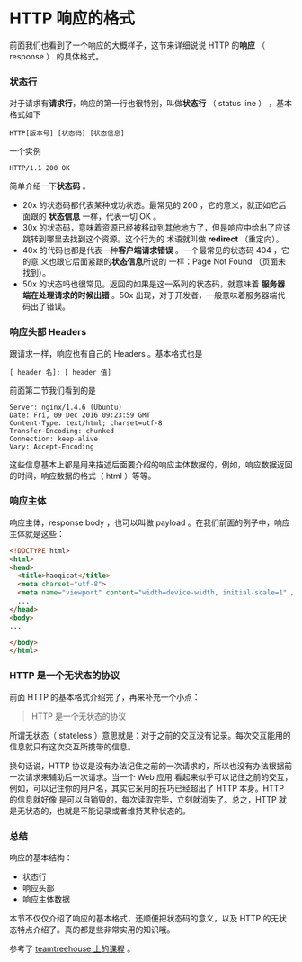 # HTTP 响应的格式

前面我们也看到了一个响应的大概样子，这节来详细说说 HTTP 的**响应** （ response ） 的具体格式。


### 状态行

对于请求有**请求行**，响应的第一行也很特别，叫做**状态行** （ status line ） ，基本格式如下

```
HTTP[版本号] [状态码] [状态信息]
```

一个实例

```
HTTP/1.1 200 OK
```

简单介绍一下**状态码** 。

- 20x 的状态码都代表某种成功状态。最常见的 200 ，它的意义，就正如它后面跟的
  **状态信息** 一样，代表一切 OK 。
- 30x 的状态码，意味着资源已经被移动到其他地方了，但是响应中给出了应该跳转到哪里去找到这个资源。这个行为的
  术语就叫做 **redirect** （重定向）。
- 40x 的代码也都是代表一种**客户端请求错误** 。一个最常见的状态码 404 ，它的意
  义也跟它后面紧跟的**状态信息**所说的 一样：Page Not Found （页面未找到）。
- 50x 的状态吗也很常见。返回的如果是这一系列的状态码，就意味着 **服务器端在处理请求的时候出错** 。50x
  出现，对于开发者，一般意味着服务器端代码出了错误。


### 响应头部 Headers

跟请求一样，响应也有自己的 Headers 。基本格式也是

```
[ header 名]: [ header 值]
```

前面第二节我们看到的是

```
Server: nginx/1.4.6 (Ubuntu)
Date: Fri, 09 Dec 2016 09:23:59 GMT
Content-Type: text/html; charset=utf-8
Transfer-Encoding: chunked
Connection: keep-alive
Vary: Accept-Encoding
```

这些信息基本上都是用来描述后面要介绍的响应主体数据的，例如，响应数据返回的时间，响应数据的格式（ html ）等等。


### 响应主体

响应主体，response body ，也可以叫做 payload 。在我们前面的例子中，响应主体就是这些：

```html
<!DOCTYPE html>
<html>
<head>
  <title>haoqicat</title>
  <meta charset="utf-8">
  <meta name="viewport" content="width=device-width, initial-scale=1" />
  ...
</head>
<body>
...

</body>
</html>
```

### HTTP 是一个无状态的协议

前面 HTTP 的基本格式介绍完了，再来补充一个小点：

> HTTP 是一个无状态的协议

所谓无状态（ stateless ）意思就是：对于之前的交互没有记录。每次交互能用的信息就只有这次交互所携带的信息。

换句话说，HTTP 协议是没有办法记住之前的一次请求的，所以也没有办法根据前一次请求来辅助后一次请求。当一个 Web 应用
看起来似乎可以记住之前的交互，例如，可以记住你的用户名，其实它采用的技巧已经超出了 HTTP 本身。HTTP 的信息就好像
是可以自销毁的，每次读取完毕，立刻就消失了。总之，HTTP 就是无状态的，也就是不能记录或者维持某种状态的。

### 总结

响应的基本结构：

- 状态行
- 响应头部
- 响应主体数据

本节不仅仅介绍了响应的基本格式，还顺便把状态码的意义，以及 HTTP 的无状态特点介绍了。真的都是些非常实用的知识哦。

参考了 [teamtreehouse 上的课程](https://teamtreehouse.com/library/http-basics/introduction-to-http/http-response-format) 。
